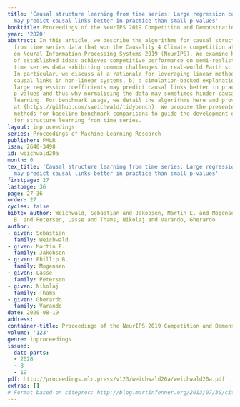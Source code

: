```yaml
---
title: 'Causal structure learning from time series: Large regression coefficients
  may predict causal links better in practice than small p-values'
booktitle: Proceedings of the NeurIPS 2019 Competition and Demonstration Track
year: '2020'
abstract: In this article, we describe the algorithms for causal structure learning
  from time series data that won the Causality 4 Climate competition at the Conference
  on Neural Information Processing Systems 2019 (NeurIPS). We examine how our combination
  of established ideas achieves competitive performance on semi-realistic and realistic
  time series data exhibiting common challenges in real-world Earth sciences data.
  In particular, we discuss a) a rationale for leveraging linear methods to identify
  causal links in non-linear systems, b) a simulation-backed explanation as to why
  large regression coefficients may predict causal links better in practice than small
  p-values and thus why normalising the data may sometimes hinder causal structure
  learning. For benchmark usage, we detail the algorithms here and provide implementations
  at {https://github.com/sweichwald/tidybench}. We propose the presented competition-proven
  methods for baseline benchmark comparisons to guide the development of novel algorithms
  for structure learning from time series.
layout: inproceedings
series: Proceedings of Machine Learning Research
publisher: PMLR
issn: 2640-3498
id: weichwald20a
month: 0
tex_title: 'Causal structure learning from time series: Large regression coefficients
  may predict causal links better in practice than small p-values'
firstpage: 27
lastpage: 36
page: 27-36
order: 27
cycles: false
bibtex_author: Weichwald, Sebastian and Jakobsen, Martin E. and Mogensen, Phillip
  B. and Petersen, Lasse and Thams, Nikolaj and Varando, Gherardo
author:
- given: Sebastian
  family: Weichwald
- given: Martin E.
  family: Jakobsen
- given: Phillip B.
  family: Mogensen
- given: Lasse
  family: Petersen
- given: Nikolaj
  family: Thams
- given: Gherardo
  family: Varando
date: 2020-08-19
address: 
container-title: Proceedings of the NeurIPS 2019 Competition and Demonstration Track
volume: '123'
genre: inproceedings
issued:
  date-parts:
  - 2020
  - 8
  - 19
pdf: http://proceedings.mlr.press/v123/weichwald20a/weichwald20a.pdf
extras: []
# Format based on citeproc: http://blog.martinfenner.org/2013/07/30/citeproc-yaml-for-bibliographies/
---
```

